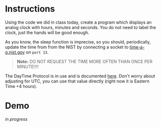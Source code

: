 # Instructions
Using the code we did in class today, create a program which displays an analog clock with hours, minutes and seconds.  You do not need to label the clock, just the hands will be good enough. 

As you know, the sleep function is imprecise, so you should, periodically, update the time from from the NIST by connecting a socket to [time-a-g.nist.gov](time-a-g.nist.gov) on `port 13`.
> **Note:** DO NOT REQUEST THE TIME MORE OFTEN THAN ONCE PER MINUTE!!!! 

The DayTime Protocol is in use and is documented [here](https://tools.ietf.org/html/rfc867).  Don't worry about adjusting for UTC, you can use that value directly (right now it is Eastern Time +4 hours).

# Demo
*in progress*
